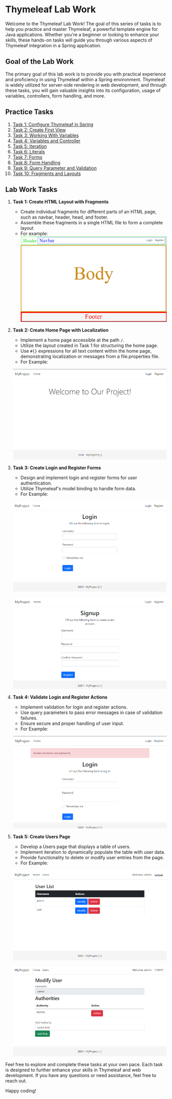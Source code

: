 # Thymeleaf Lab Work

Welcome to the Thymeleaf Lab Work! The goal of this series of tasks is to help you practice and master Thymeleaf, a powerful template engine for Java applications. Whether you're a beginner or looking to enhance your skills, these hands-on tasks will guide you through various aspects of Thymeleaf integration in a Spring application.

## Goal of the Lab Work

The primary goal of this lab work is to provide you with practical experience and proficiency in using Thymeleaf within a Spring environment. Thymeleaf is widely utilized for server-side rendering in web development, and through these tasks, you will gain valuable insights into its configuration, usage of variables, controllers, form handling, and more.

## Practice Tasks <a name="practice-tasks"></a>

1. [Task 1: Configure Thymeleaf in Spring](practice/configure-thymeleaf.md)
2. [Task 2: Create First View](practice/create-first-view.md)
3. [Task 3: Working With Variables](practice/working-with-variables.md)
4. [Task 4: Variables and Controller](practice/variables-and-controller.md)
5. [Task 5: Iteration](practice/iteration.md)
6. [Task 6: Literals](practice/literals.md)
7. [Task 7: Forms](practice/forms.md)
8. [Task 8: Form Handling](practice/form-handling.md)
9. [Task 9: Query Parameter and Validation](practice/validation.md)
10. [Task 10: Fragments and Layouts](practice/fragments-and-layouts.md)


## Lab Work Tasks <a name="lab-work-tasks"></a>

1. **Task 1: Create HTML Layout with Fragments**

    - Create individual fragments for different parts of an HTML page, such as navbar, header, head, and footer.
    - Assemble these fragments in a single HTML file to form a complete layout
    - For example:
    ![layout.png](../../srcs/thymeleaf/layout.png)

2. **Task 2: Create Home Page with Localization**

    - Implement a home page accessible at the path `/`.
    - Utilize the layout created in Task 1 for structuring the home page.
    - Use `#{}` expressions for all text content within the home page, demonstrating localization or messages from a file.properties file.
    - For Example:
   
    ![home-page.png](../../srcs/thymeleaf/home-page.png)

3. **Task 3: Create Login and Register Forms**

    - Design and implement login and register forms for user authentication.
    - Utilize Thymeleaf's model binding to handle form data.
    - For Example:
   
    ![login-page.png](../../srcs/thymeleaf/login-page.png)

    ![signup-page.png](../../srcs/thymeleaf/signup-page.png)

4. **Task 4: Validate Login and Register Actions**

    - Implement validation for login and register actions.
    - Use query parameters to pass error messages in case of validation failures.
    - Ensure secure and proper handling of user input.
    - For Example:
   
    ![login-validation.png](../../srcs/thymeleaf/login-validation.png)

5. **Task 5: Create Users Page**

    - Develop a Users page that displays a table of users.
    - Implement iteration to dynamically populate the table with user data.
    - Provide functionality to delete or modify user entries from the page.
    - For Example:
   
    ![users-page.png](../../srcs/thymeleaf/users-page.png)

    ![modify-user-page.png](../../srcs/thymeleaf/modify-user-page.png)

Feel free to explore and complete these tasks at your own pace. Each task is designed to further enhance your skills in Thymeleaf and web development. If you have any questions or need assistance, feel free to reach out.

Happy coding!
